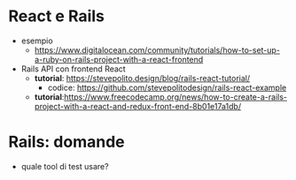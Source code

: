 # React e Rails
* esempio
  * https://www.digitalocean.com/community/tutorials/how-to-set-up-a-ruby-on-rails-project-with-a-react-frontend
* Rails API con frontend React
  * __tutorial__: https://stevepolito.design/blog/rails-react-tutorial/
    * codice: https://github.com/stevepolitodesign/rails-react-example
  * __tutorial__:https://www.freecodecamp.org/news/how-to-create-a-rails-project-with-a-react-and-redux-front-end-8b01e17a1db/
# Rails: domande
* quale tool di test usare?

